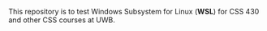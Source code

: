This repository is to test Windows Subsystem for Linux (**WSL**) for CSS 430 and other CSS courses at UWB.

